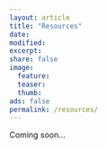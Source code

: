```yaml
---
layout: article
title: "Resources"
date: 
modified:
excerpt:
share: false
image:
  feature: 
  teaser:
  thumb:
ads: false
permalink: /resources/
---
```


Coming soon...

<!-- # Spiritual Resources -->

<!-- Some great resources for your spiritual life -->

<!-- # Things to do in New Haven -->



